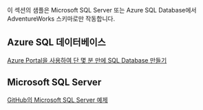  이 섹션의 샘플은 Microsoft SQL Server 또는 Azure SQL Database에서 AdventureWorks 스키마로만 작동합니다.  
 
 ## <a name="azure-sql-database"></a>Azure SQL 데이터베이스
 [Azure Portal을 사용하여 단 몇 분 만에 SQL Database 만들기](https://azure.microsoft.com/documentation/articles/sql-database-get-started/)
 
 ## <a name="microsoft-sql-server"></a>Microsoft SQL Server 
 [GitHub의 Microsoft SQL Server 예제](https://github.com/Microsoft/sql-server-samples/releases/tag/adventureworks)

